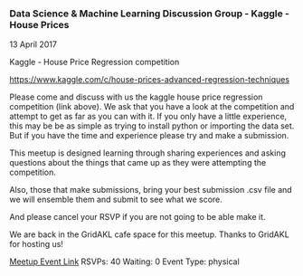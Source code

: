 ### Data Science & Machine Learning Discussion Group - Kaggle - House Prices
13 April 2017

Kaggle - House Price Regression competition

https://www.kaggle.com/c/house-prices-advanced-regression-techniques

Please come and discuss with us the kaggle house price regression competition (link above). We ask that you have a look at the competition and attempt to get as far as you can with it. If you only have a little experience, this may be be as simple as trying to install python or importing the data set. But if you have the time and experience please try and make a submission.

This meetup is designed learning through sharing experiences and asking questions about the things that came up as they were attempting the competition.

Also, those that make submissions, bring your best submission .csv file and we will ensemble them and submit to see what we score.

And please cancel your RSVP if you are not going to be able make it.

We are back in the GridAKL cafe space for this meetup. Thanks to GridAKL for hosting us!

[Meetup Event Link](https://www.meetup.com/Data-Science-Discussion-Auckland/events/238177052)
RSVPs: 40
Waiting: 0
Event Type: physical
